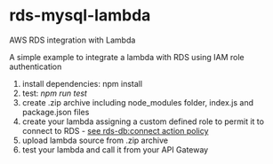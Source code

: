 # rds-mysql-lambda
AWS RDS integration with Lambda

A simple example to integrate a lambda with RDS using IAM role authentication

1. install dependencies: npm install
2. test: <em>npm run test</em>
3. create .zip archive including node_modules folder, index.js and package.json files
4. create your lambda assigning a custom defined role to permit it to connect to RDS - [see rds-db:connect action policy](https://docs.aws.amazon.com/AmazonRDS/latest/UserGuide/UsingWithRDS.IAMDBAuth.IAMPolicy.html)
5. upload lambda source from .zip archive
6. test your lambda and call it from your API Gateway
